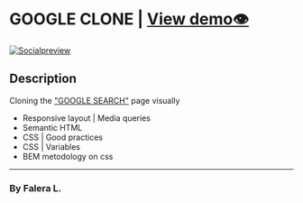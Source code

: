 # GOOGLE CLONE | [View demo👁](https://liderfalera.github.io/google-clone/)

[![Socialpreview](https://i.imgur.com/iaADTOv.png)](https://liderfalera.github.io/google-clone/)

## Description

Cloning the ["GOOGLE SEARCH"](https://www.google.com/) page visually

- Responsive layout | Media queries
- Semantic HTML
- CSS | Good practices
- CSS | Variables
- BEM metodology on css
***
### By Falera L.
